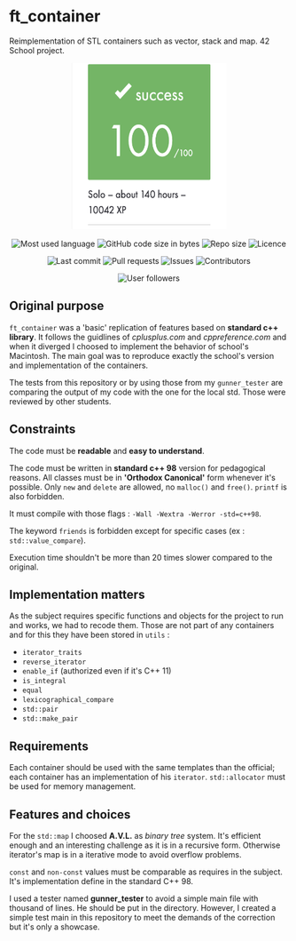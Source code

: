 # ft_container

Reimplementation of STL containers such as vector, stack and map. 42 School project.

<p align="center">
	<img src=".sources/grade.png" alt="Container Grade" width="280" height="300"/>
</p>

<p align="center">
	<img src="https://img.shields.io/github/languages/top/Spidfail/ft_container" alt="Most used language"/>
	<img alt="GitHub code size in bytes" src="https://img.shields.io/github/languages/code-size/Spidfail/ft_container">
	<img alt="Repo size" src="https://img.shields.io/github/repo-size/Spidfail/ft_container ">
	<img src="https://img.shields.io/github/license/Spidfail/ft_container" alt="Licence"/>
</p>

<p align="center">
	<img src="https://img.shields.io/github/last-commit/Spidfail/ft_container" alt="Last commit"/>
	<img src="https://img.shields.io/github/issues-pr/Spidfail/ft_container" alt="Pull requests"/>
	<img src="https://img.shields.io/github/issues/Spidfail/ft_container" alt="Issues"/>
	<img src="https://img.shields.io/github/contributors/Spidfail/ft_container" alt="Contributors"/>
</p>

<p align="center">
	<img src="https://img.shields.io/github/followers/Spidfail?style=social" alt="User followers"/>
	<!-- <img src="https://img.shields.io/github/stars/Spidfail?style=social" alt="User followers"/> -->
	<!-- <img src="https://img.shields.io/github/watchers/Spidfail/ft_container?style=social" alt="User followers"/> -->
</p>

## Original purpose

`ft_container` was a 'basic' replication of features based on **standard c++ library**. It follows the guidlines of _cplusplus.com_ and _cppreference.com_ and when it diverged I choosed to implement the behavior of school's Macintosh. The main goal was to reproduce exactly the school's version and implementation of the containers.

The tests from this repository or by using those from my `gunner_tester` are comparing the output of my code with the one for the local std. Those were reviewed by other students.

## Constraints

The code must be **readable** and **easy to understand**.

The code must be written in **standard c++ 98** version for pedagogical reasons. All classes must be in **'Orthodox Canonical'** form whenever it's possible. Only `new` and `delete` are allowed, no `malloc()` and `free()`. `printf` is also forbidden.

It must compile with those flags : `-Wall -Wextra -Werror -std=c++98`.

The keyword `friends` is forbidden except for specific cases (ex : `std::value_compare`).

Execution time shouldn't be more than 20 times slower compared to the original.

## Implementation matters

As the subject requires specific functions and objects for the project to run and works, we had to recode them. Those are not part of any containers and for this they have been stored in `utils` :
 - `iterator_traits`
 - `reverse_iterator`
 - `enable_if` (authorized even if it's C++ 11)
 - `is_integral`
 - `equal`
 - `lexicographical_compare`
 - `std::pair`
 - `std::make_pair`

## Requirements

Each container should be used with the same templates than the official; each container has an implementation of his `iterator`. `std::allocator` must be used for memory management.

## Features and choices

For the `std::map` I choosed **A.V.L.** as *binary tree* system. It's efficient enough and an interesting challenge as it is in a recursive form. Otherwise iterator's map is in a iterative mode to avoid overflow problems.

`const` and `non-const` values must be comparable as requires in the subject. It's implementation define in the standard C++ 98.

I used a tester named **gunner_tester** to avoid a simple main file with thousand of lines. He should be put in the directory. However, I created a simple test main in this repository to meet the demands of the correction but it's only a showcase.


